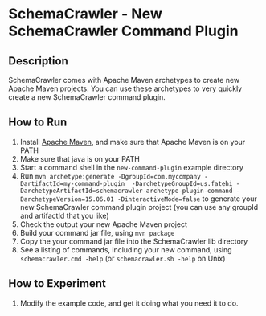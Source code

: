 # SchemaCrawler - New SchemaCrawler Command Plugin

## Description
SchemaCrawler comes with Apache Maven archetypes to create new Apache Maven projects.
You can use these archetypes to very quickly create a new SchemaCrawler command plugin.

## How to Run
1. Install [Apache Maven](http://maven.apache.org/), and make sure that Apache Maven is on your PATH 
2. Make sure that java is on your PATH
3. Start a command shell in the `new-command-plugin` example directory 
4. Run `mvn archetype:generate -DgroupId=com.mycompany -DartifactId=my-command-plugin 
  -DarchetypeGroupId=us.fatehi -DarchetypeArtifactId=schemacrawler-archetype-plugin-command -DarchetypeVersion=15.06.01
  -DinteractiveMode=false` to generate your new SchemaCrawler command plugin project (you can use any groupId and artifactId that you like)
5. Check the output your new Apache Maven project
6. Build your command jar file, using `mvn package`
7. Copy the your command jar file into the SchemaCrawler lib directory
8. See a listing of commands, including your new command, using `schemacrawler.cmd -help` (or `schemacrawler.sh -help` on Unix)

## How to Experiment
1. Modify the example code, and get it doing what you need it to do. 
